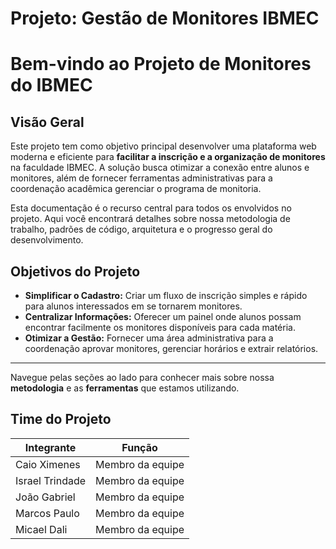 # Projeto: Gestão de Monitores IBMEC

# Bem-vindo ao Projeto de Monitores do IBMEC

## Visão Geral

Este projeto tem como objetivo principal desenvolver uma plataforma web moderna e eficiente para **facilitar a inscrição e a organização de monitores** na faculdade IBMEC. A solução busca otimizar a conexão entre alunos e monitores, além de fornecer ferramentas administrativas para a coordenação acadêmica gerenciar o programa de monitoria.

Esta documentação é o recurso central para todos os envolvidos no projeto. Aqui você encontrará detalhes sobre nossa metodologia de trabalho, padrões de código, arquitetura e o progresso geral do desenvolvimento.

## Objetivos do Projeto

- **Simplificar o Cadastro:** Criar um fluxo de inscrição simples e rápido para alunos interessados em se tornarem monitores.
- **Centralizar Informações:** Oferecer um painel onde alunos possam encontrar facilmente os monitores disponíveis para cada matéria.
- **Otimizar a Gestão:** Fornecer uma área administrativa para a coordenação aprovar monitores, gerenciar horários e extrair relatórios.

---

Navegue pelas seções ao lado para conhecer mais sobre nossa **metodologia** e as **ferramentas** que estamos utilizando.

## Time do Projeto
| Integrante     | Função  |
|----------------|-----------------------|
| Caio Ximenes    | Membro da equipe |
| Israel Trindade | Membro da equipe |
| João Gabriel    | Membro da equipe |
| Marcos Paulo    | Membro da equipe |
| Micael Dali     | Membro da equipe |

